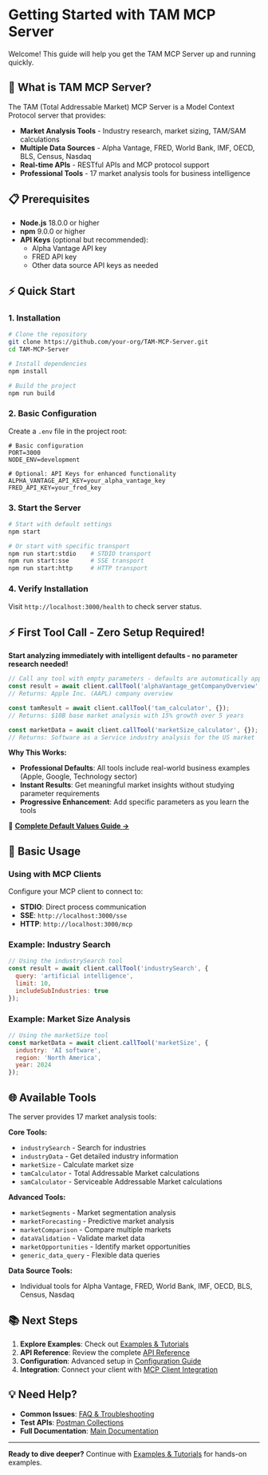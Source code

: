 # Getting Started with TAM MCP Server

Welcome! This guide will help you get the TAM MCP Server up and running quickly.

## 🎯 What is TAM MCP Server?

The TAM (Total Addressable Market) MCP Server is a Model Context Protocol server that provides:
- **Market Analysis Tools** - Industry research, market sizing, TAM/SAM calculations
- **Multiple Data Sources** - Alpha Vantage, FRED, World Bank, IMF, OECD, BLS, Census, Nasdaq
- **Real-time APIs** - RESTful APIs and MCP protocol support
- **Professional Tools** - 17 market analysis tools for business intelligence

## 📋 Prerequisites

- **Node.js** 18.0.0 or higher
- **npm** 9.0.0 or higher
- **API Keys** (optional but recommended):
  - Alpha Vantage API key
  - FRED API key
  - Other data source API keys as needed

## ⚡ Quick Start

### 1. Installation

```bash
# Clone the repository
git clone https://github.com/your-org/TAM-MCP-Server.git
cd TAM-MCP-Server

# Install dependencies
npm install

# Build the project
npm run build
```

### 2. Basic Configuration

Create a `.env` file in the project root:

```env
# Basic configuration
PORT=3000
NODE_ENV=development

# Optional: API Keys for enhanced functionality
ALPHA_VANTAGE_API_KEY=your_alpha_vantage_key
FRED_API_KEY=your_fred_key
```

### 3. Start the Server

```bash
# Start with default settings
npm start

# Or start with specific transport
npm run start:stdio    # STDIO transport
npm run start:sse      # SSE transport  
npm run start:http     # HTTP transport
```

### 4. Verify Installation

Visit `http://localhost:3000/health` to check server status.

## ⚡ First Tool Call - Zero Setup Required!

**Start analyzing immediately with intelligent defaults - no parameter research needed!**

```javascript
// Call any tool with empty parameters - defaults are automatically applied
const result = await client.callTool('alphaVantage_getCompanyOverview', {});
// Returns: Apple Inc. (AAPL) company overview

const tamResult = await client.callTool('tam_calculator', {});
// Returns: $10B base market analysis with 15% growth over 5 years

const marketData = await client.callTool('marketSize_calculator', {});
// Returns: Software as a Service industry analysis for the US market
```

**Why This Works:**
- **Professional Defaults**: All tools include real-world business examples (Apple, Google, Technology sector)
- **Instant Results**: Get meaningful market insights without studying parameter requirements
- **Progressive Enhancement**: Add specific parameters as you learn the tools

📖 **[Complete Default Values Guide →](default-values-guide.md)**

## 🔧 Basic Usage

### Using with MCP Clients

Configure your MCP client to connect to:
- **STDIO**: Direct process communication
- **SSE**: `http://localhost:3000/sse`
- **HTTP**: `http://localhost:3000/mcp`

### Example: Industry Search

```javascript
// Using the industrySearch tool
const result = await client.callTool('industrySearch', {
  query: 'artificial intelligence',
  limit: 10,
  includeSubIndustries: true
});
```

### Example: Market Size Analysis

```javascript
// Using the marketSize tool
const marketData = await client.callTool('marketSize', {
  industry: 'AI software',
  region: 'North America',
  year: 2024
});
```

## 🌐 Available Tools

The server provides 17 market analysis tools:

**Core Tools:**
- `industrySearch` - Search for industries
- `industryData` - Get detailed industry information
- `marketSize` - Calculate market size
- `tamCalculator` - Total Addressable Market calculations
- `samCalculator` - Serviceable Addressable Market calculations

**Advanced Tools:**
- `marketSegments` - Market segmentation analysis
- `marketForecasting` - Predictive market analysis
- `marketComparison` - Compare multiple markets
- `dataValidation` - Validate market data
- `marketOpportunities` - Identify market opportunities
- `generic_data_query` - Flexible data queries

**Data Source Tools:**
- Individual tools for Alpha Vantage, FRED, World Bank, IMF, OECD, BLS, Census, Nasdaq

## 📚 Next Steps

1. **Explore Examples**: Check out [Examples & Tutorials](examples.md)
2. **API Reference**: Review the complete [API Reference](api-reference.md)
3. **Configuration**: Advanced setup in [Configuration Guide](configuration.md)
4. **Integration**: Connect your client with [MCP Client Integration](mcp-integration.md)

## 💡 Need Help?

- **Common Issues**: [FAQ & Troubleshooting](faq.md)
- **Test APIs**: [Postman Collections](postman-guide.md)
- **Full Documentation**: [Main Documentation](../README.md)

---

**Ready to dive deeper?** Continue with [Examples & Tutorials](examples.md) for hands-on examples.
